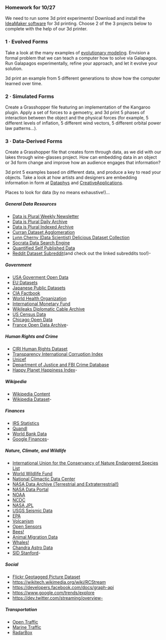  ### Homework for 10/27

We need to run some 3d print experiments! Download and install the [IdeaMaker software](https://www.raise3d.com/pages/ideamaker) for 3d printing. Choose 2 of the 3 projects below to complete with the help of our 3d printer.

### 1 · Evolved Forms
Take a look at the many examples of [evolutionary modeling](week4/genalgo.md). Envision a formal problem that we can teach a computer how to solve via Galapagos. Run Galapagos experimentally, refine your approach, and let it evolve your solution.

3d print an example from 5 different generations to show how the computer learned over time.

### 2 · Simulated Forms
Create a Grasshopper file featuring an implementation of the Kangaroo plugin. Apply a set of forces to a gemoetry, and 3d print 5 phases of interaction between the object and the physical forces (for example, 5 different levels of inflation, 5 different wind vectors, 5 different orbital power law patterns...).

### 3 · Data-Derived Forms
Create a Grasshopper file that creates form through data, as we did with our lakes through wine-glasses project. How can embedding data in an object or 3d form change and improve how an audience engages that information?

3d print 5 examples based on different data, and produce a key to read your objects. Take a look at how artists and designers are embedding information in form at [Dataphys](http://www.dataphys.org) and [CreativeApplications](http://www.creativeapplications.net).

Places to look for data (by no means exhaustive!)...

##### General Data Resources
- [Data is Plural Weekly Newsletter](http://tinyletter.com/data-is-plural)
- [Data is Plural Daily Archive](http://tinyletter.com/data-is-plural/archive)
- [Data is Plural Indexed Archive](https://docs.google.com/spreadsheets/d/1wZhPLMCHKJvwOkP4juclhjFgqIY8fQFMemwKL2c64vk/edit#gid=0)
- [Curran Dataset Agglomeration](https://github.com/curran/data)
- [Lynn Cherny (Data Scientist) Delicious Dataset Collection](https://delicious.com/arnicas/datasets)
- [Socrata Data Search Engine](https://nycopendata.socrata.com/)
- [Quantified Self Published Data](http://quantifiedself.com/open-data/)
- [Reddit Dataset Subreddit](https://www.reddit.com/r/datasets/)(and check out the linked subreddits too!)- 

##### Government
- [USA Goverment Open Data](http://www.data.gov)
- [EU Datasets](http://publicdata.eu)
- [Japanese Public Datasets](http://www.data.go.jp/?lang=english)
- [CIA Factbook](https://www.cia.gov/library/publications/the-world-factbook/)
- [World Health Organization](http://www.who.int/gho/en/)
- [International Monetary Fund](http://www.imf.org/en/Data)
- [Wikileaks Diplomatic Cable Archive](https://wikileaks.org/plusd/?qproject[]=cg&q=#result)
- [US Census Data](http://www.census.gov/data.html)
- [Chicago Open Data](https://data.cityofchicago.org)
- [France Open Data Archive](https://opendata.paris.fr/page/home/)- 

##### Human Rights and Crime
- [CIRI Human Rights Dataset](http://www.humanrightsdata.com/p/data-documentation.html)
- [Transparency International Corruption Index](http://www.transparency.org/research/cpi/overview)
- [Unicef](http://data.unicef.org)
- [Department of Justice and FBI Crime Database](http://www.ucrdatatool.gov)
- [Happy Planet Happiness Index](http://www.happyplanetindex.org/data/)- 

##### Wikipedia
- [Wikipedia Content](https://en.wikipedia.org/wiki/Wikipedia:Database_download)
- [Wikipedia Dataset](https://meta.wikimedia.org/wiki/Datasets)- 

##### Finances
- [IRS Statistics](https://www.irs.gov/uac/Tax-Stats-2)
- [Quandl](https://www.quandl.com)
- [World Bank Data](http://data.worldbank.org)
- [Google Finances](https://www.google.com/finance)- 

##### Nature, Climate, and Wildlife
- [International Union for the Conservancy of Nature Endangered Species List](http://www.iucnredlist.org/technical-documents/red-list-training/iucnspatialresources)
- [World Wildlife Fund](http://www.worldwildlife.org/pages/conservation-science-data-and-tools)
- [National Climactic Data Center](http://www.ncdc.noaa.gov)
- [NASA Data Archive (Terrestrial and Extraterrestrial!)](http://nssdc.gsfc.nasa.gov)
- [NASA Data Portal](https://data.nasa.gov)
- [NOAA](http://www.ndbc.noaa.gov)
- [NCDC](https://www.ncdc.noaa.gov/cdo-web/)
- [NASA JPL](http://datacasting.jpl.nasa.gov/feed_directory/)
- [USGS Seismic Data](http://earthquake.usgs.gov/earthquakes/feed/v1.0/)
- [EPA](https://cfpub.epa.gov/surf/locate/index.cfm)
- [Volcanism](http://volcano.ssec.wisc.edu)
- [Open Sensors](https://www.opensensors.io)
- [Bees!](https://beeinformed.org)
- [Animal Migration Data](https://www.movebank.org)
- [Whales!](http://whale.wheelock.edu/whalenet-stuff/StopBm2016/)
- [Chandra Astro Data](http://chandra.harvard.edu)
- [SID Stanford](http://sid.stanford.edu/database-browser/)- 

##### Social
- [Flickr Geotagged Picture Dataset](http://yahoolabs.tumblr.com/post/89783581601/one-hundred-million-creative-commons-flickr-images)
- https://wikitech.wikimedia.org/wiki/RCStream
- https://developers.facebook.com/docs/graph-api
- https://www.google.com/trends/explore
- https://dev.twitter.com/streaming/overview- 

##### Transportation
- [Open Traffic](http://opentraffic.io)
- [Marine Traffic](http://www.marinetraffic.com)
- [RadarBox](https://www.radarbox24.com)
